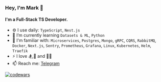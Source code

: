 ### Hey, I'm Mark 🪽

#### I'm a Full-Stack TS Developer.

- ⚙️ I use daily: `TypeScript`, `Nest.js`
- 🌱 I’m currently learning `Datasets & ML`, `Python`
- 🔎 I'm familiar with: `Microservices`, `Postgres`, `Mongo`, `gRPC`, `CQRS`, `RabbitMQ`, `Docker`, `Next.js`, `Sentry`, `Prometheus`, `Grafana`, `Linux`, `Kubernetes`, `Helm`, `Traefik`
- ⚡ I love 🏂,🏐 and 🏊‍♂️
- 📫 Reach me: [Telegram](https://t.me/rephones)

[![codewars](https://www.codewars.com/users/m7mark/badges/small)](https://www.codewars.com/users/m7mark)
